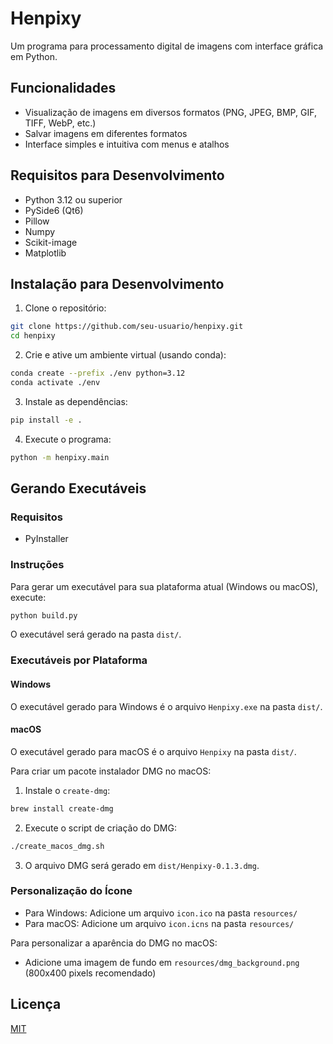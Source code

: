 # Henpixy

Um programa para processamento digital de imagens com interface gráfica em Python.

## Funcionalidades

- Visualização de imagens em diversos formatos (PNG, JPEG, BMP, GIF, TIFF, WebP, etc.)
- Salvar imagens em diferentes formatos
- Interface simples e intuitiva com menus e atalhos

## Requisitos para Desenvolvimento

- Python 3.12 ou superior
- PySide6 (Qt6)
- Pillow
- Numpy
- Scikit-image
- Matplotlib

## Instalação para Desenvolvimento

1. Clone o repositório:
```bash
git clone https://github.com/seu-usuario/henpixy.git
cd henpixy
```

2. Crie e ative um ambiente virtual (usando conda):
```bash
conda create --prefix ./env python=3.12
conda activate ./env
```

3. Instale as dependências:
```bash
pip install -e .
```

4. Execute o programa:
```bash
python -m henpixy.main
```

## Gerando Executáveis

### Requisitos
- PyInstaller

### Instruções

Para gerar um executável para sua plataforma atual (Windows ou macOS), execute:

```bash
python build.py
```

O executável será gerado na pasta `dist/`.

### Executáveis por Plataforma

#### Windows
O executável gerado para Windows é o arquivo `Henpixy.exe` na pasta `dist/`.

#### macOS
O executável gerado para macOS é o arquivo `Henpixy` na pasta `dist/`.

Para criar um pacote instalador DMG no macOS:

1. Instale o `create-dmg`:
```bash
brew install create-dmg
```

2. Execute o script de criação do DMG:
```bash
./create_macos_dmg.sh
```

3. O arquivo DMG será gerado em `dist/Henpixy-0.1.3.dmg`.

### Personalização do Ícone

- Para Windows: Adicione um arquivo `icon.ico` na pasta `resources/`
- Para macOS: Adicione um arquivo `icon.icns` na pasta `resources/`

Para personalizar a aparência do DMG no macOS:
- Adicione uma imagem de fundo em `resources/dmg_background.png` (800x400 pixels recomendado)

## Licença

[MIT](LICENSE)
